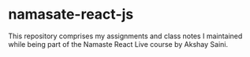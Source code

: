 # namasate-react-js
This repository comprises my assignments and class notes I maintained while being part of the Namaste React Live course by Akshay Saini.
